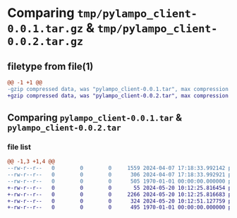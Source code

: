 # Comparing `tmp/pylampo_client-0.0.1.tar.gz` & `tmp/pylampo_client-0.0.2.tar.gz`

## filetype from file(1)

```diff
@@ -1 +1 @@
-gzip compressed data, was "pylampo_client-0.0.1.tar", max compression
+gzip compressed data, was "pylampo_client-0.0.2.tar", max compression
```

## Comparing `pylampo_client-0.0.1.tar` & `pylampo_client-0.0.2.tar`

### file list

```diff
@@ -1,3 +1,4 @@
--rw-r--r--   0        0        0     1559 2024-04-07 17:18:33.992142 pylampo_client-0.0.1/pylampo_client/client.py
--rw-r--r--   0        0        0      306 2024-04-07 17:18:33.992921 pylampo_client-0.0.1/pyproject.toml
--rw-r--r--   0        0        0      505 1970-01-01 00:00:00.000000 pylampo_client-0.0.1/PKG-INFO
+-rw-r--r--   0        0        0       55 2024-05-20 10:12:25.816454 pylampo_client-0.0.2/pylampo_client/__init__.py
+-rw-r--r--   0        0        0     2266 2024-05-20 10:12:25.816683 pylampo_client-0.0.2/pylampo_client/client.py
+-rw-r--r--   0        0        0      324 2024-05-20 10:12:51.127759 pylampo_client-0.0.2/pyproject.toml
+-rw-r--r--   0        0        0      495 1970-01-01 00:00:00.000000 pylampo_client-0.0.2/PKG-INFO
```

